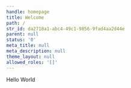```yaml
---
handle: homepage
title: Welcome
path: /
str_id: da2718a1-abc4-49c1-9856-9fad4aa2d44e
parent: null
status: '0'
meta_title: null
meta_description: null
theme_layout: null
allowed_roles: '[]'
---
```


Hello World
